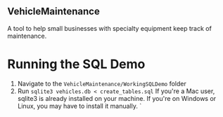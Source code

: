 ## VehicleMaintenance
  A tool to help small businesses with specialty equipment keep track of maintenance.

# Running the SQL Demo
  1. Navigate to the `VehicleMaintenance/WorkingSQLDemo` folder
  2. Run `sqlite3 vehicles.db < create_tables.sql`
  If you're a Mac user, sqlite3 is already installed on your machine. If you're on Windows or Linux, you may have to install it manually.
`